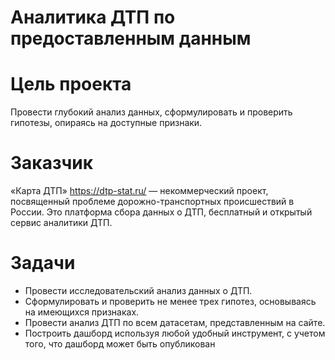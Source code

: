# Аналитика ДТП по предоставленным данным

# **Цель проекта**  
Провести глубокий анализ данных, сформулировать и проверить гипотезы, опираясь на доступные признаки.

# **Заказчик** 
«Карта ДТП» https://dtp-stat.ru/ — некоммерческий проект, посвященный проблеме дорожно-транспортных происшествий в России. 
Это платформа сбора данных о ДТП, бесплатный и открытый сервис аналитики ДТП.

# **Задачи**
- Провести исследовательский анализ данных о ДТП.
- Сформулировать и проверить не менее трех гипотез, основываясь на имеющихся признаках.
- Провести анализ ДТП по всем датасетам, представленным на сайте.
- Построить дашборд используя любой удобный инструмент, с учетом того, что дашборд может быть опубликован


